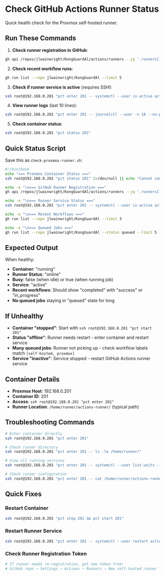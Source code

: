 # Check GitHub Actions Runner Status

Quick health check for the Proxmox self-hosted runner.

## Run These Commands

1. **Check runner registration in GitHub**:
```bash
gh api /repos/jlwainwright/KongGuardAl/actions/runners --jq '.runners[] | select(.labels[] | .name=="proxmox") | {name, status, busy, labels: [.labels[].name]}'
```

2. **Check recent workflow runs**:
```bash
gh run list --repo jlwainwright/KongGuardAl --limit 5
```

3. **Check if runner service is active** (requires SSH):
```bash
ssh root@192.168.0.201 "pct enter 201 -- systemctl --user is-active actions.runner.*"
```

4. **View runner logs** (last 10 lines):
```bash
ssh root@192.168.0.201 "pct enter 201 -- journalctl --user -n 10 --no-pager | grep runner"
```

5. **Check container status**:
```bash
ssh root@192.168.0.201 "pct status 201"
```

## Quick Status Script

Save this as `check-proxmox-runner.sh`:

```bash
#!/bin/bash
echo "=== Proxmox Container Status ==="
ssh root@192.168.0.201 "pct status 201" 2>/dev/null || echo "Cannot connect to Proxmox node"

echo -e "\n=== GitHub Runner Registration ==="
gh api /repos/jlwainwright/KongGuardAl/actions/runners --jq '.runners[] | select(.labels[] | .name=="proxmox")' | jq '{name, status, busy}' 2>/dev/null || echo "No proxmox runners found"

echo -e "\n=== Runner Service Status ==="
ssh root@192.168.0.201 "pct enter 201 -- systemctl --user is-active actions.runner.*" 2>/dev/null || echo "Cannot check service status"

echo -e "\n=== Recent Workflows ==="
gh run list --repo jlwainwright/KongGuardAl --limit 3

echo -e "\n=== Queued Jobs ==="
gh run list --repo jlwainwright/KongGuardAl --status queued --limit 5
```

## Expected Output

When healthy:
- **Container**: "running"
- **Runner Status**: "online" 
- **Busy**: false (when idle) or true (when running job)
- **Service**: "active"
- **Recent workflows**: Should show "completed" with "success" or "in_progress"
- **No queued jobs** staying in "queued" state for long

## If Unhealthy

- **Container "stopped"**: Start with `ssh root@192.168.0.201 "pct start 201"`
- **Status "offline"**: Runner needs restart - enter container and restart service
- **Many queued jobs**: Runner not picking up - check workflow labels match `[self-hosted, proxmox]`
- **Service "inactive"**: Service stopped - restart GitHub Actions runner service

## Container Details

- **Proxmox Host**: 192.168.0.201
- **Container ID**: 201
- **Access**: `ssh root@192.168.0.201 "pct enter 201"`
- **Runner Location**: `/home/runner/actions-runner/` (typical path)

## Troubleshooting Commands

```bash
# Enter container directly
ssh root@192.168.0.201 "pct enter 201"

# Check runner directory
ssh root@192.168.0.201 "pct enter 201 -- ls -la /home/runner/"

# View all running services
ssh root@192.168.0.201 "pct enter 201 -- systemctl --user list-units --type=service --state=running"

# Check runner configuration
ssh root@192.168.0.201 "pct enter 201 -- cat /home/runner/actions-runner/.runner"
```

## Quick Fixes

### Restart Container
```bash
ssh root@192.168.0.201 "pct stop 201 && pct start 201"
```

### Restart Runner Service
```bash
ssh root@192.168.0.201 "pct enter 201 -- systemctl --user restart actions.runner.*"
```

### Check Runner Registration Token
```bash
# If runner needs re-registration, get new token from:
# GitHub repo → Settings → Actions → Runners → New self-hosted runner
```